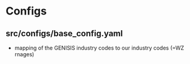 # Configs

## src/configs/base_config.yaml
- mapping of the GENISIS industry codes to our industry codes (=WZ rnages)